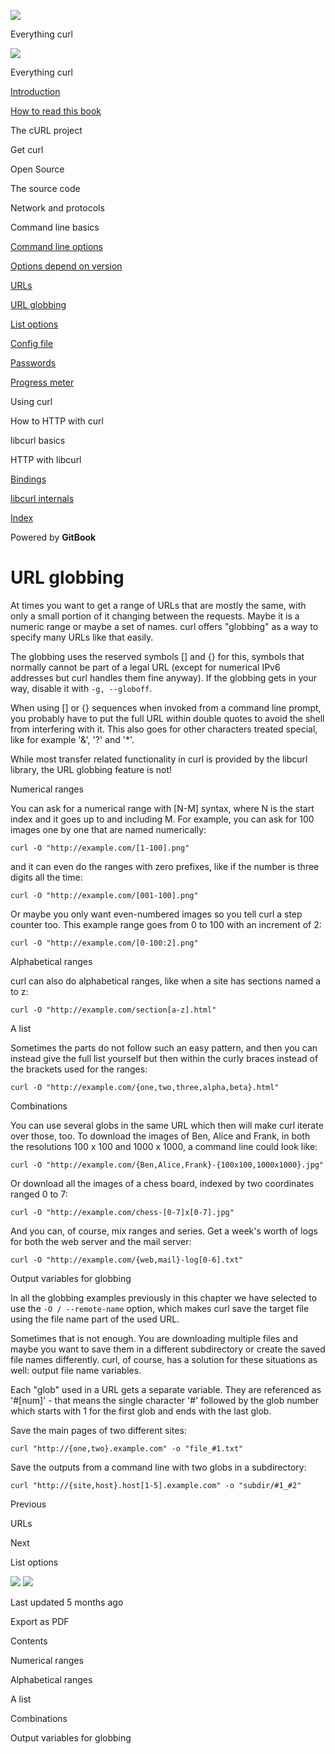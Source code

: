 <a href="../index.html" class="link-a079aa82--primary-53a25e66--logoLink-10d08504"></a>

<img src="https://gblobscdn.gitbook.com/orgs%2F-LxuH0qSm4xO9nWfEBlB%2Favatar.png?alt=media" class="image-67b14f24--avatar-1c1d03ec" />

<span class="text-4505230f--UIH400-4e41e82a--textContentFamily-49a318e1--spaceNameText-677c2969">Everything curl</span>

<a href="../index.html" class="link-a079aa82--primary-53a25e66--logoLink-10d08504"></a>

<img src="https://gblobscdn.gitbook.com/orgs%2F-LxuH0qSm4xO9nWfEBlB%2Favatar.png?alt=media" class="image-67b14f24--avatar-1c1d03ec" />

<span class="text-4505230f--UIH400-4e41e82a--textContentFamily-49a318e1--spaceNameText-677c2969">Everything curl</span>

<a href="../index.html" class="navButton-94f2579c--navButtonClickable-161b88ca"><span class="text-4505230f--UIH300-2063425d--textContentFamily-49a318e1--navButtonLabel-14a4968f">Introduction</span></a>

<a href="../how-to-read.html" class="navButton-94f2579c--navButtonClickable-161b88ca"><span class="text-4505230f--UIH300-2063425d--textContentFamily-49a318e1--navButtonLabel-14a4968f">How to read this book</span></a>

<span class="text-4505230f--UIH300-2063425d--textContentFamily-49a318e1--navButtonLabel-14a4968f">The cURL project</span>

<span class="text-4505230f--UIH300-2063425d--textContentFamily-49a318e1--navButtonLabel-14a4968f">Get curl</span>

<span class="text-4505230f--UIH300-2063425d--textContentFamily-49a318e1--navButtonLabel-14a4968f">Open Source</span>

<span class="text-4505230f--UIH300-2063425d--textContentFamily-49a318e1--navButtonLabel-14a4968f">The source code</span>

<span class="text-4505230f--UIH300-2063425d--textContentFamily-49a318e1--navButtonLabel-14a4968f">Network and protocols</span>

<span class="text-4505230f--UIH300-2063425d--textContentFamily-49a318e1--navButtonLabel-14a4968f">Command line basics</span>

<a href="options.html" class="navButton-94f2579c--pageItemWithChildrenNested-2c5d8183--navButtonClickable-161b88ca"><span class="text-4505230f--UIH300-2063425d--textContentFamily-49a318e1--navButtonLabel-14a4968f">Command line options</span></a>

<a href="versions.html" class="navButton-94f2579c--pageItemWithChildrenNested-2c5d8183--navButtonClickable-161b88ca"><span class="text-4505230f--UIH300-2063425d--textContentFamily-49a318e1--navButtonLabel-14a4968f">Options depend on version</span></a>

<a href="urls.html" class="navButton-94f2579c--pageItemWithChildrenNested-2c5d8183--navButtonClickable-161b88ca"><span class="text-4505230f--UIH300-2063425d--textContentFamily-49a318e1--navButtonLabel-14a4968f">URLs</span></a>

<a href="globbing.html" class="navButton-94f2579c--pageItemWithChildrenNested-2c5d8183--navButtonClickable-161b88ca--navButtonOpened-6a88552e"><span class="text-4505230f--UIH300-2063425d--textContentFamily-49a318e1--navButtonLabel-14a4968f">URL globbing</span></a>

<a href="listopts.html" class="navButton-94f2579c--pageItemWithChildrenNested-2c5d8183--navButtonClickable-161b88ca"><span class="text-4505230f--UIH300-2063425d--textContentFamily-49a318e1--navButtonLabel-14a4968f">List options</span></a>

<a href="configfile.html" class="navButton-94f2579c--pageItemWithChildrenNested-2c5d8183--navButtonClickable-161b88ca"><span class="text-4505230f--UIH300-2063425d--textContentFamily-49a318e1--navButtonLabel-14a4968f">Config file</span></a>

<a href="passwords.html" class="navButton-94f2579c--pageItemWithChildrenNested-2c5d8183--navButtonClickable-161b88ca"><span class="text-4505230f--UIH300-2063425d--textContentFamily-49a318e1--navButtonLabel-14a4968f">Passwords</span></a>

<a href="progressmeter.html" class="navButton-94f2579c--pageItemWithChildrenNested-2c5d8183--navButtonClickable-161b88ca"><span class="text-4505230f--UIH300-2063425d--textContentFamily-49a318e1--navButtonLabel-14a4968f">Progress meter</span></a>

<span class="text-4505230f--UIH300-2063425d--textContentFamily-49a318e1--navButtonLabel-14a4968f">Using curl</span>

<span class="text-4505230f--UIH300-2063425d--textContentFamily-49a318e1--navButtonLabel-14a4968f">How to HTTP with curl</span>

<span class="text-4505230f--UIH300-2063425d--textContentFamily-49a318e1--navButtonLabel-14a4968f">libcurl basics</span>

<span class="text-4505230f--UIH300-2063425d--textContentFamily-49a318e1--navButtonLabel-14a4968f">HTTP with libcurl</span>

<a href="../bindings.html" class="navButton-94f2579c--navButtonClickable-161b88ca"><span class="text-4505230f--UIH300-2063425d--textContentFamily-49a318e1--navButtonLabel-14a4968f">Bindings</span></a>

<a href="../internals.html" class="navButton-94f2579c--navButtonClickable-161b88ca"><span class="text-4505230f--UIH300-2063425d--textContentFamily-49a318e1--navButtonLabel-14a4968f">libcurl internals</span></a>

<a href="../bookindex.html" class="navButton-94f2579c--navButtonClickable-161b88ca"><span class="text-4505230f--UIH300-2063425d--textContentFamily-49a318e1--navButtonLabel-14a4968f">Index</span></a>

<a href="https://www.gitbook.com/?utm_source=content&amp;utm_medium=trademark&amp;utm_campaign=curl-1" class="reset-3c756112--trademark-a8da4b94"></a>

<span class="text-4505230f--TextH200-a3425406--textUIFamily-5ebd8e40">Powered by **GitBook**</span>

# <span class="text-4505230f--DisplayH900-bfb998fa--textContentFamily-49a318e1">URL globbing</span>

<span class="text-4505230f--UIH300-2063425d--textUIFamily-5ebd8e40--text-8ee2c8b2"></span>

<span class="text-4505230f--UIH300-2063425d--textUIFamily-5ebd8e40--text-8ee2c8b2"></span>

<span class="text-4505230f--TextH400-3033861f--textContentFamily-49a318e1"><span data-key="4989f73cee9642b8b5056a1e9e55f2bb"><span data-offset-key="4989f73cee9642b8b5056a1e9e55f2bb:0">At times you want to get a range of URLs that are mostly the same, with only a small portion of it changing between the requests. Maybe it is a numeric range or maybe a set of names. curl offers "globbing" as a way to specify many URLs like that easily.</span></span></span>

<span class="text-4505230f--TextH400-3033861f--textContentFamily-49a318e1"><span data-key="55465165286f4271996e85b388561a6c"><span data-offset-key="55465165286f4271996e85b388561a6c:0">The globbing uses the reserved symbols \[\] and {} for this, symbols that normally cannot be part of a legal URL (except for numerical IPv6 addresses but curl handles them fine anyway). If the globbing gets in your way, disable it with </span><span data-offset-key="55465165286f4271996e85b388561a6c:1">`-g, --globoff`</span><span data-offset-key="55465165286f4271996e85b388561a6c:2">.</span></span></span>

<span class="text-4505230f--TextH400-3033861f--textContentFamily-49a318e1"><span data-key="54bdf47fe35e4ae6a37d0632f5b17bec"><span data-offset-key="54bdf47fe35e4ae6a37d0632f5b17bec:0">When using \[\] or {} sequences when invoked from a command line prompt, you probably have to put the full URL within double quotes to avoid the shell from interfering with it. This also goes for other characters treated special, like for example '&', '?' and '\*'.</span></span></span>

<span class="text-4505230f--TextH400-3033861f--textContentFamily-49a318e1"><span data-key="30a31a48ee1c48208f121cd114358b4e"><span data-offset-key="30a31a48ee1c48208f121cd114358b4e:0">While most transfer related functionality in curl is provided by the libcurl library, the URL globbing feature is not!</span></span></span>

<span class="text-4505230f--HeadingH700-04e1a2a3--textContentFamily-49a318e1"><span data-key="c6a27bf680ef477dbbd57759aeb2c62e"><span data-offset-key="c6a27bf680ef477dbbd57759aeb2c62e:0">Numerical ranges</span></span></span>

<span class="text-4505230f--TextH400-3033861f--textContentFamily-49a318e1"><span data-key="278329543b394db0b2254b2808155278"><span data-offset-key="278329543b394db0b2254b2808155278:0">You can ask for a numerical range with \[N-M\] syntax, where N is the start index and it goes up to and including M. For example, you can ask for 100 images one by one that are named numerically:</span></span></span>

    curl -O "http://example.com/[1-100].png"

<span class="text-4505230f--TextH400-3033861f--textContentFamily-49a318e1"><span data-key="3ad3067bf65943dc8ce08d1884777d87"><span data-offset-key="3ad3067bf65943dc8ce08d1884777d87:0">and it can even do the ranges with zero prefixes, like if the number is three digits all the time:</span></span></span>

    curl -O "http://example.com/[001-100].png"

<span class="text-4505230f--TextH400-3033861f--textContentFamily-49a318e1"><span data-key="bb2b5654b24c4e1487b13a5ed767a5d7"><span data-offset-key="bb2b5654b24c4e1487b13a5ed767a5d7:0">Or maybe you only want even-numbered images so you tell curl a step counter too. This example range goes from 0 to 100 with an increment of 2:</span></span></span>

    curl -O "http://example.com/[0-100:2].png"

<span class="text-4505230f--HeadingH700-04e1a2a3--textContentFamily-49a318e1"><span data-key="4b5321ea3e274d39a9720a5c89d8bad2"><span data-offset-key="4b5321ea3e274d39a9720a5c89d8bad2:0">Alphabetical ranges</span></span></span>

<span class="text-4505230f--TextH400-3033861f--textContentFamily-49a318e1"><span data-key="a9fe2836bc06496faa8599f38e0026ee"><span data-offset-key="a9fe2836bc06496faa8599f38e0026ee:0">curl can also do alphabetical ranges, like when a site has sections named a to z:</span></span></span>

    curl -O "http://example.com/section[a-z].html"

<span class="text-4505230f--HeadingH700-04e1a2a3--textContentFamily-49a318e1"><span data-key="1d00a70b5252439c8d5cb04ca063d892"><span data-offset-key="1d00a70b5252439c8d5cb04ca063d892:0">A list</span></span></span>

<span class="text-4505230f--TextH400-3033861f--textContentFamily-49a318e1"><span data-key="5e7fd97e2f6347bd9e9c9f0c8453ec7f"><span data-offset-key="5e7fd97e2f6347bd9e9c9f0c8453ec7f:0">Sometimes the parts do not follow such an easy pattern, and then you can instead give the full list yourself but then within the curly braces instead of the brackets used for the ranges:</span></span></span>

    curl -O "http://example.com/{one,two,three,alpha,beta}.html"

<span class="text-4505230f--HeadingH700-04e1a2a3--textContentFamily-49a318e1"><span data-key="2330b2c1ecb24dfbbe9709e3140559eb"><span data-offset-key="2330b2c1ecb24dfbbe9709e3140559eb:0">Combinations</span></span></span>

<span class="text-4505230f--TextH400-3033861f--textContentFamily-49a318e1"><span data-key="6fb85d60b25b4f3498577694b242873f"><span data-offset-key="6fb85d60b25b4f3498577694b242873f:0">You can use several globs in the same URL which then will make curl iterate over those, too. To download the images of Ben, Alice and Frank, in both the resolutions 100 x 100 and 1000 x 1000, a command line could look like:</span></span></span>

    curl -O "http://example.com/{Ben,Alice,Frank}-{100x100,1000x1000}.jpg"

<span class="text-4505230f--TextH400-3033861f--textContentFamily-49a318e1"><span data-key="719aa0e904cb4b40a06baf1fd3ca9248"><span data-offset-key="719aa0e904cb4b40a06baf1fd3ca9248:0">Or download all the images of a chess board, indexed by two coordinates ranged 0 to 7:</span></span></span>

    curl -O "http://example.com/chess-[0-7]x[0-7].jpg"

<span class="text-4505230f--TextH400-3033861f--textContentFamily-49a318e1"><span data-key="7c16cfb985de4d649607119efcfe428d"><span data-offset-key="7c16cfb985de4d649607119efcfe428d:0">And you can, of course, mix ranges and series. Get a week's worth of logs for both the web server and the mail server:</span></span></span>

    curl -O "http://example.com/{web,mail}-log[0-6].txt"

<span class="text-4505230f--HeadingH700-04e1a2a3--textContentFamily-49a318e1"><span data-key="c00f95e51b15449589c8e190c9e2dae1"><span data-offset-key="c00f95e51b15449589c8e190c9e2dae1:0">Output variables for globbing</span></span></span>

<span class="text-4505230f--TextH400-3033861f--textContentFamily-49a318e1"><span data-key="88dc39fa21ba4f00a244c1d74154696d"><span data-offset-key="88dc39fa21ba4f00a244c1d74154696d:0">In all the globbing examples previously in this chapter we have selected to use the </span><span data-offset-key="88dc39fa21ba4f00a244c1d74154696d:1">`-O / --remote-name`</span><span data-offset-key="88dc39fa21ba4f00a244c1d74154696d:2"> option, which makes curl save the target file using the file name part of the used URL.</span></span></span>

<span class="text-4505230f--TextH400-3033861f--textContentFamily-49a318e1"><span data-key="5f0fbcdf48154969814b029e002acb9b"><span data-offset-key="5f0fbcdf48154969814b029e002acb9b:0">Sometimes that is not enough. You are downloading multiple files and maybe you want to save them in a different subdirectory or create the saved file names differently. curl, of course, has a solution for these situations as well: output file name variables.</span></span></span>

<span class="text-4505230f--TextH400-3033861f--textContentFamily-49a318e1"><span data-key="1ff8c84ffd3d43a1bdae65f1a19bf2db"><span data-offset-key="1ff8c84ffd3d43a1bdae65f1a19bf2db:0">Each "glob" used in a URL gets a separate variable. They are referenced as '\#\[num\]' - that means the single character '\#' followed by the glob number which starts with 1 for the first glob and ends with the last glob.</span></span></span>

<span class="text-4505230f--TextH400-3033861f--textContentFamily-49a318e1"><span data-key="7f7eb41291864b019e108b53170e7a3f"><span data-offset-key="7f7eb41291864b019e108b53170e7a3f:0">Save the main pages of two different sites:</span></span></span>

    curl "http://{one,two}.example.com" -o "file_#1.txt"

<span class="text-4505230f--TextH400-3033861f--textContentFamily-49a318e1"><span data-key="e8676c8dbc6e413983e61a9cb43dc8e1"><span data-offset-key="e8676c8dbc6e413983e61a9cb43dc8e1:0">Save the outputs from a command line with two globs in a subdirectory:</span></span></span>

    curl "http://{site,host}.host[1-5].example.com" -o "subdir/#1_#2"

<a href="urls.html" class="reset-3c756112--card-6570f064--whiteCard-fff091a4--cardPrevious-56a5e674"></a>

<span class="text-4505230f--TextH200-a3425406--textContentFamily-49a318e1">Previous</span>

<span class="text-4505230f--UIH400-4e41e82a--textContentFamily-49a318e1">URLs</span>

<a href="listopts.html" class="reset-3c756112--card-6570f064--whiteCard-fff091a4--cardNext-19241c42"></a>

<span class="text-4505230f--TextH200-a3425406--textContentFamily-49a318e1">Next</span>

<span class="text-4505230f--UIH400-4e41e82a--textContentFamily-49a318e1">List options</span>

<img src="https://avatars1.githubusercontent.com/u/965580?v=4" class="image-67b14f24--avatar-1c1d03ec" />

<img src="https://avatars.githubusercontent.com/u/66654881?v=4" class="image-67b14f24--avatar-1c1d03ec" />

<span class="text-4505230f--TextH200-a3425406--textContentFamily-49a318e1">Last updated 5 months ago</span>

<span class="text-4505230f--UIH300-2063425d--textUIFamily-5ebd8e40">Export as PDF</span>

<span class="text-4505230f--InfoH100-1e92e1d1--textContentFamily-49a318e1">Contents</span>

<a href="globbing.html#numerical-ranges" class="reset-3c756112--menuItem-aa02f6ec--menuItemLight-757d5235--menuItemInline-173bdf97--pageTocItem-f4427024"></a>

<span class="text-4505230f--UIH300-2063425d--textContentFamily-49a318e1"><span class="text-4505230f--UIH200-50ead35f--textContentFamily-49a318e1">Numerical ranges</span></span>

<a href="globbing.html#alphabetical-ranges" class="reset-3c756112--menuItem-aa02f6ec--menuItemLight-757d5235--menuItemInline-173bdf97--pageTocItem-f4427024"></a>

<span class="text-4505230f--UIH300-2063425d--textContentFamily-49a318e1"><span class="text-4505230f--UIH200-50ead35f--textContentFamily-49a318e1">Alphabetical ranges</span></span>

<a href="globbing.html#a-list" class="reset-3c756112--menuItem-aa02f6ec--menuItemLight-757d5235--menuItemInline-173bdf97--pageTocItem-f4427024"></a>

<span class="text-4505230f--UIH300-2063425d--textContentFamily-49a318e1"><span class="text-4505230f--UIH200-50ead35f--textContentFamily-49a318e1">A list</span></span>

<a href="globbing.html#combinations" class="reset-3c756112--menuItem-aa02f6ec--menuItemLight-757d5235--menuItemInline-173bdf97--pageTocItem-f4427024"></a>

<span class="text-4505230f--UIH300-2063425d--textContentFamily-49a318e1"><span class="text-4505230f--UIH200-50ead35f--textContentFamily-49a318e1">Combinations</span></span>

<a href="globbing.html#output-variables-for-globbing" class="reset-3c756112--menuItem-aa02f6ec--menuItemLight-757d5235--menuItemInline-173bdf97--pageTocItem-f4427024"></a>

<span class="text-4505230f--UIH300-2063425d--textContentFamily-49a318e1"><span class="text-4505230f--UIH200-50ead35f--textContentFamily-49a318e1">Output variables for globbing</span></span>
